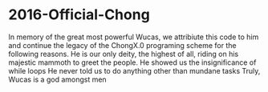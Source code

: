 # 2016-Official-Chong
In memory of the great most powerful Wucas, we attribiute this code to him and continue the legacy of the ChongX.0 programing scheme for the following reasons.  He is our only deity, the highest of all, riding on his majestic mammoth to greet the people. He showed us the insignificance of while loops He never told us to do anything other than mundane tasks Truly, Wucas is a god amongst men
